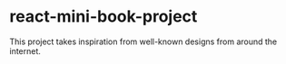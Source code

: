 # react-mini-book-project

This project takes inspiration from well-known designs from around the internet.
